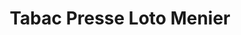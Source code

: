 ---
title: "Tabac Presse Loto Menier"
url: /noisiel/tabac-presse-loto-menier/
shop: marchand de journaux
---